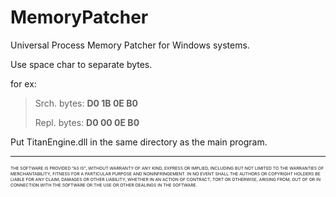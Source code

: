 # MemoryPatcher

Universal Process Memory Patcher for Windows systems.

Use space char to separate bytes. 

for ex:
> Srch. bytes:   **D0 1B 0E B0**
> 
> Repl. bytes:  **D0 00 0E B0**

Put TitanEngine.dll in the same directory as the main program.


___
<sub><sup><sub><sup>
THE SOFTWARE IS PROVIDED "AS IS", WITHOUT WARRANTY OF ANY KIND, EXPRESS OR IMPLIED, INCLUDING BUT NOT LIMITED TO THE WARRANTIES OF MERCHANTABILITY, FITNESS FOR A PARTICULAR PURPOSE AND NONINFRINGEMENT. IN NO EVENT SHALL THE AUTHORS OR COPYRIGHT HOLDERS BE LIABLE FOR ANY CLAIM, DAMAGES OR OTHER LIABILITY, WHETHER IN AN ACTION OF CONTRACT, TORT OR OTHERWISE, ARISING FROM, OUT OF OR IN CONNECTION WITH THE SOFTWARE OR THE USE OR OTHER DEALINGS IN THE SOFTWARE.
  </sup></sub> </sup></sub>
  
